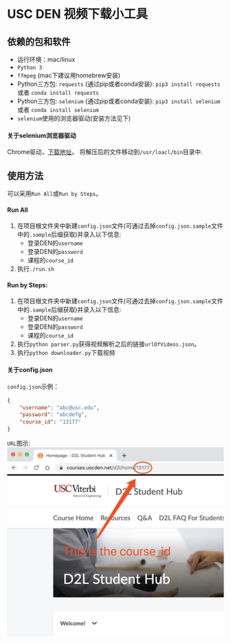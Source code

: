 # USC DEN 视频下载小工具

## 依赖的包和软件
- 运行环境：mac/linux
- `Python 3`
- `ffmpeg` (mac下建议用homebrew安装)
- Python三方包: `requests` (通过pip或者conda安装): `pip3 install requests` 或者 `conda install requests`
- Python三方包: `selenium` (通过pip或者conda安装): `pip3 install selenium` 或者 `conda install selenium`
- `selenium`使用的浏览器驱动(安装方法见下)
#### 关于selenium浏览器驱动
Chrome驱动，[下载地址](https://sites.google.com/a/chromium.org/chromedriver/)。
将解压后的文件移动到`/usr/loacl/bin`目录中.

## 使用方法
可以采用`Run All`或`Run by Steps`。
#### Run All
1. 在项目根文件夹中新建`config.json`文件(可通过去掉`config.json.sample`文件中的`.sample`后缀获取)并录入以下信息:
    - 登录DEN的`username`
    - 登录DEN的`password`
    - 课程的`course_id`
2. 执行`./run.sh`
#### Run by Steps:
1. 在项目根文件夹中新建`config.json`文件(可通过去掉`config.json.sample`文件中的`.sample`后缀获取)并录入以下信息:
    - 登录DEN的`username`
    - 登录DEN的`password`
    - 课程的`course_id`
2. 执行`python parser.py`获得视频解析之后的链接`urlOfVideos.json`。
3. 执行`python downloader.py`下载视频

#### 关于config.json
`config.json`示例：
```json
{
    "username": "abc@usc.edu",
    "password": "abcdefg",
    "course_id": "13177"
}
```
`URL`图示:
![网页示例](./resource/the_link.png)